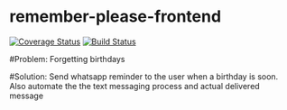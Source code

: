 # remember-please-frontend

[![Coverage Status](https://coveralls.io/repos/github/Karlmusingo/remember-please-frontend/badge.svg?branch=master)](https://coveralls.io/github/Karlmusingo/remember-please-frontend?branch=develop)    [![Build Status](https://travis-ci.com/Karlmusingo/remember-please-frontend.svg?branch=master)](https://travis-ci.com/Karlmusingo/remember-please-frontend)

#Problem:
Forgetting birthdays

#Solution: 
Send whatsapp reminder to the user when a birthday is soon. Also automate the the text messaging process and actual delivered message

